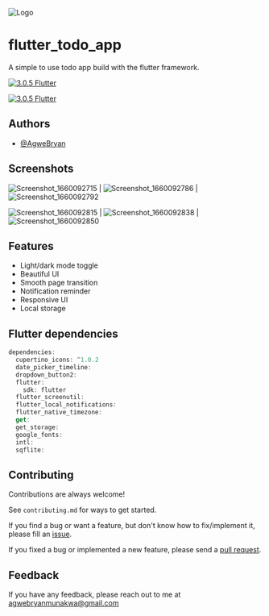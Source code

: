 
![Logo](https://user-images.githubusercontent.com/73445540/183787446-8270947d-214f-4ae2-a7e8-0ef74463c48d.png)
# flutter_todo_app

A simple to use todo app build with the flutter framework.

[![3.0.5 Flutter](https://img.shields.io/badge/Flutter-3.0.5-blue)](https://flutter.io)

[![3.0.5 Flutter](https://img.shields.io/badge/Flutter__todo__app-0.0.1-lightgrey)](https://github.com/AgweBryan/flutter_todo_app)


## Authors

- [@AgweBryan](https://www.github.com/AgweBryan)


## Screenshots

![Screenshot_1660092715](https://user-images.githubusercontent.com/73445540/183787715-22b6db88-ed6b-4026-b279-eb2d790036b9.png) | ![Screenshot_1660092786](https://user-images.githubusercontent.com/73445540/183787821-97972df6-d682-4753-b9e0-40817cf9db19.png) | ![Screenshot_1660092792](https://user-images.githubusercontent.com/73445540/183787905-2e397d5a-9952-465e-a8d3-4ef5f942f917.png)


![Screenshot_1660092815](https://user-images.githubusercontent.com/73445540/183787944-f39f6abb-d96e-434f-986c-cd22996c7c0f.png) | ![Screenshot_1660092838](https://user-images.githubusercontent.com/73445540/183787967-94431285-3f42-4ebd-9234-669ce34c600a.png) |![Screenshot_1660092850](https://user-images.githubusercontent.com/73445540/183787993-64b4ebaf-72de-42e3-b6fb-a6a6131631ee.png)



## Features

- Light/dark mode toggle
- Beautiful UI
- Smooth page transition
- Notification reminder
- Responsive UI 
- Local storage 



## Flutter dependencies

```dart
dependencies:
  cupertino_icons: ^1.0.2
  date_picker_timeline: 
  dropdown_button2: 
  flutter:
    sdk: flutter
  flutter_screenutil: 
  flutter_local_notifications: 
  flutter_native_timezone: 
  get: 
  get_storage: 
  google_fonts:  
  intl: 
  sqflite: 
```


## Contributing

Contributions are always welcome!

See `contributing.md` for ways to get started.

If you find a bug or want a feature, but don't know how to fix/implement it, please fill an [issue](https://github.com/AgweBryan/flutter_todo_app/issues).

If you fixed a bug or implemented a new feature, please send a [pull request](https://github.com/AgweBryan/flutter_todo_app/pulls).


## Feedback

If you have any feedback, please reach out to me at agwebryanmunakwa@gmail.com


